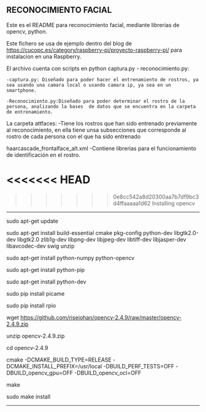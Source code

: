 RECONOCIMIENTO FACIAL
-----------------------------------------------------------------------------------------------------------------------------------------------------------------------
Este es el README para reconocimiento facial, mediante librerias de opencv, python.

Este fichero se usa de ejemplo dentro del blog de  https://cucopc.es/category/raspberry-pi/proyecto-raspberry-pi/ para instalacion en una Raspberry.


El archivo cuenta con scripts en python captura.py - reconocimiento.py:

	-captura.py: Diseñado para poder hacer el entrenamiento de rostros, ya sea usando una camara local o usando camara ip, ya sea en un smartphone.
	
	-Reconocimiento.py:Diseñado para poder determinar el rostro de la persona, analizando la bases  de datos que se encuentra en la carpeta de entrenamiento.


La carpeta attfaces:
	-Tiene los rostros que han sido entrenado previamente al reconocimiento, en ella tiene unsa subsecciones que corresponde al rostro de cada persona con el que ha sido entrenado


haarcascade_frontalface_alt.xml
	-Contiene librerias para el funcionamiento de identificación en el rostro.



<<<<<<< HEAD
=======

>>>>>>> 0e8cc542a8d20300aa7b7df9bc3d4ffaaaaa1d62
Installing opencv 
------------------------------------------------------------------------------------------------------------------------------------------------------------------------
sudo apt-get update

sudo apt-get install build-essential cmake pkg-config python-dev libgtk2.0-dev libgtk2.0 zlib1g-dev libpng-dev libjpeg-dev libtiff-dev libjasper-dev libavcodec-dev swig unzip

sudo apt-get install python-numpy python-opencv

sudo apt-get install python-pip

sudo apt-get install python-dev

sudo pip install picame

sudo pip install rpio


wget https://github.com/risejohan/opencv-2.4.9/raw/master/opencv-2.4.9.zip

unzip opencv-2.4.9.zip

cd opencv-2.4.9

cmake -DCMAKE_BUILD_TYPE=RELEASE -DCMAKE_INSTALL_PREFIX=/usr/local -DBUILD_PERF_TESTS=OFF -DBUILD_opencv_gpu=OFF -DBUILD_opencv_ocl=OFF

make

sudo make install

-----------------------------------------------------------------------------------------------------------------------------------------------------------------------
